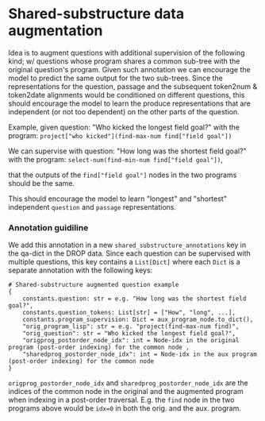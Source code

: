 # Shared-substructure data augmentation

Idea is to augment questions with additional supervision of the following kind; w/ questions whose program shares a 
common sub-tree with the original question's program. Given such annotation we can encourage the model to predict the 
same output for the two sub-trees. Since the representations for the question, passage and the  subsequent token2num & 
token2date alignments would be conditioned on different questions, this should encourage the model to learn the produce 
representations that are independent (or not too dependent) on the other parts of the question.

Example,
given question: "Who kicked the longest field goal?" with the program: 
`project["who kicked"](find-max-num find["field goal"])`

We can supervise with question: "How long was the shortest field goal?" with the program: 
`select-num(find-min-num find["field goal"])`, 

that the outputs of the `find["field goal"]` nodes in the two programs should be the same.

This should encourage the model to learn "longest" and "shortest" independent `question` and `passage` representations.


### Annotation guidiline
We add this annotation in a new `shared_substructure_annotations` key in the qa-dict in the DROP data.
Since each question can be supervised with multiple questions, this key contains a `List[Dict]` where each `Dict` is a 
separate annotation with the following keys:
```
# Shared-substructure augmented question example
{
    constants.question: str = e.g. "How long was the shortest field goal?",
    constants.question_tokens: List[str] = ["How", "long", ...],
    constants.program_supervision: Dict = aux_program_node.to_dict(),
    "orig_program_lisp": str = e.g. "project(find-max-num find)",
    "orig_question": str = "Who kicked the longest field goal?",
    "origprog_postorder_node_idx": int = Node-idx in the original program (post-order indexing) for the common node ,
    "sharedprog_postorder_node_idx": int = Node-idx in the aux program (post-order indexing) for the common node
}
```
`origprog_postorder_node_idx` and `sharedprog_postorder_node_idx` are the indices of the common node in the original 
and the augmented program when indexing in a post-order traversal. 
E.g. the `find` node in the two programs above would be `idx=0` in both the orig. and the aux. program.

